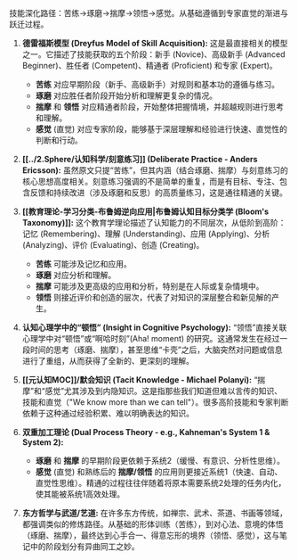 
技能深化路径：苦练->琢磨->揣摩->领悟->感觉。从基础遵循到专家直觉的渐进与跃迁过程。

1.  **德雷福斯模型 (Dreyfus Model of Skill Acquisition):** 这是最直接相关的模型之一。它描述了技能获取的五个阶段：新手 (Novice)、高级新手 (Advanced Beginner)、胜任者 (Competent)、精通者 (Proficient) 和专家 (Expert)。
    *   **苦练** 对应早期阶段（新手、高级新手）对规则和基本功的遵循与练习。
    *   **琢磨** 对应胜任者阶段开始分析和理解更复杂的情况。
    *   **揣摩** 和 **领悟** 对应精通者阶段，开始整体把握情境，并超越规则进行思考和理解。
    *   **感觉** (直觉) 对应专家阶段，能够基于深层理解和经验进行快速、直觉性的判断和行动。

2.  **[[../2.Sphere/认知科学/刻意练习]] (Deliberate Practice - Anders Ericsson):** 虽然原文只提“苦练”，但其内涵（结合琢磨、揣摩）与刻意练习的核心思想高度相关。刻意练习强调的不是简单的重复，而是有目标、专注、包含反馈和持续改进（涉及琢磨和反思）的高质量练习，这是通往精通的关键。

3.  **[[教育理论-学习分类-布鲁姆逆向应用|布鲁姆认知目标分类学 (Bloom's Taxonomy)]]:** 这个教育学理论描述了认知能力的不同层次，从低阶到高阶：记忆 (Remembering)、理解 (Understanding)、应用 (Applying)、分析 (Analyzing)、评价 (Evaluating)、创造 (Creating)。
    *   **苦练** 可能涉及记忆和应用。
    *   **琢磨** 对应分析和理解。
    *   **揣摩** 可能涉及更高级的应用和分析，特别是在人际或复杂情境中。
    *   **领悟** 则接近评价和创造的层次，代表了对知识的深层整合和新见解的产生。

4.  **认知心理学中的“顿悟” (Insight in Cognitive Psychology):** “领悟”直接关联心理学中对“顿悟”或“啊哈时刻”(Aha! moment) 的研究。这通常发生在经过一段时间的思考（琢磨、揣摩），甚至思维“卡壳”之后，大脑突然对问题或信息进行了重组，从而获得了全新的、更深刻的理解。

5.  **[[元认知MOC]]/默会知识 (Tacit Knowledge - Michael Polanyi):** “揣摩”和“感觉”尤其涉及到内隐知识。这是指那些我们知道但难以言传的知识、技能和直觉（"We know more than we can tell"）。很多高阶技能和专家判断依赖于这种通过经验积累、难以明确表达的知识。

6.  **双重加工理论 (Dual Process Theory - e.g., Kahneman's System 1 & System 2):**
    *   **琢磨** 和 **揣摩** 的早期阶段更依赖于系统2（缓慢、有意识、分析性思维）。
    *   **感觉** (直觉) 和熟练后的 **揣摩/领悟** 的应用则更接近系统1（快速、自动、直觉性思维）。精通的过程往往伴随着将原本需要系统2处理的任务内化，使其能被系统1高效处理。

7.  **东方哲学与武道/艺道:** 在许多东方传统，如禅宗、武术、茶道、书画等领域，都强调类似的修炼路径。从基础的形体训练（苦练），到对心法、意境的体悟（琢磨、揣摩），最终达到心手合一、得意忘形的境界（领悟、感觉），这与笔记中的阶段划分有异曲同工之妙。
